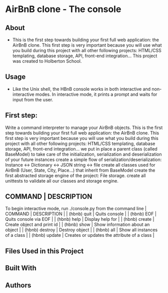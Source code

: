 # AirBnB clone - The console
## About
* This is the first step towards building your first full web application: the AirBnB clone. This first step is very important because you will use what you build during this project with all other following projects: HTML/CSS templating, database storage, API, front-end integration… This project was created to Holberton School.
## Usage
* Like the Unix shell, the HBnB console works in both interactive and non-interactive modes. In interactive mode, it prints a prompt and waits for input from the user.
## First step:
Write a command interpreter to manage your AirBnB objects. This is the first step towards building your first full web application: the AirBnB clone. This first step is very important because you will use what you build during this project with all other following projects: HTML/CSS templating, database storage, API, front-end integration… we put in place a parent class (called BaseModel) to take care of the initialization, serialization and deserialization of your future instances create a simple flow of serialization/deserialization: Instance <-> Dictionary <-> JSON string <-> file create all classes used for AirBnB (User, State, City, Place…) that inherit from BaseModel create the first abstracted storage engine of the project: File storage. create all unittests to validate all our classes and storage engine.
## COMMAND | DESCRIPTION
To begin interactive mode, run ./console.py from the command line
| COMMAND                                                       | DESCRIPTION |
| (hbnb) quit                                                   | Quits console |
| (hbnb) EOF                                                    | Quits console via EOF |
| (hbnb) help <command>                                         | Display help for |
| (hbnb) create <class>                                         | Create object and print id |
| (hbnb) show <class> <id>                                      | Show information about an object |
| (hbnb) destroy <class> <id>                                   | Destroy object |
| (hbnb) all <class>                                            | Show all instances of a class |
| (hbnb) update <class> <id> <attribute name> <attribute value>	| Creates or updates the attribute of a class |
## Files Used in this Project
## Built With
## Authors
